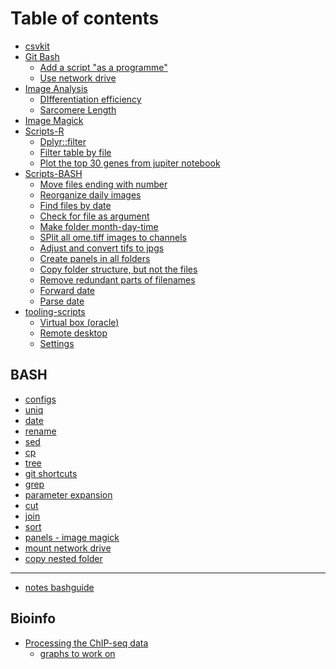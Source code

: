 # Table of contents

* [csvkit](README.md)
* [Git Bash](<README (5).md>)
  * [Add a script "as a programme"](git-bash/add-a-script-as-a-programme.md)
  * [Use network drive](git-bash/use-network-drive.md)
* [Image Analysis](<README (4).md>)
  * [DIfferentiation efficiency](image-analysis/differentiation-efficiency.md)
  * [Sarcomere Length](image-analysis/sarcomere-length.md)
* [Image Magick](<README (3).md>)
* [Scripts-R](scripts-r/README.md)
  * [Dplyr::filter](scripts-r/dplyr-filter.md)
  * [Filter table by file](scripts-r/filter-table-by-file.md)
  * [Plot the top 30 genes from jupiter notebook](scripts-r/plot-the-top-30-genes-from-jupiter-notebook.md)
* [Scripts-BASH](<README (2).md>)
  * [Move files ending with number](scripts-bash/move-files-ending-with-number.md)
  * [Reorganize daily images](scripts-bash/reorganize-cellcult-images.md)
  * [Find files by date](scripts-bash/find-files-by-date.md)
  * [Check for file as argument](scripts/check-for-file-as-argument.md)
  * [Make folder month-day-time](scripts/make-folder-month-day-time.md)
  * [SPlit all ome.tiff images to channels](scripts/split-all-ome.tiff-images-to-channels.md)
  * [Adjust and convert tifs to jpgs](scripts/adjust-and-convert-tifs-to-jpgs.md)
  * [Create panels in all folders](scripts/create-panels-in-all-folders.md)
  * [Copy folder structure, but not the files](scripts/copy-folder-structure-but-not-the-files.md)
  * [Remove redundant parts of filenames](scripts-bash/remove-redundant-parts-of-filenames.md)
  * [Forward date](scripts-bash/forward-date.md)
  * [Parse date](scripts-bash/parse-date.md)
* [tooling-scripts](tooling-scripts/README.md)
  * [Virtual box (oracle)](tooling-scripts/virtual-box-oracle.md)
  * [Remote desktop](tooling-scripts/remote-desktop.md)
  * [Settings](tooling-scripts/settings.md)

## BASH

* [configs](bash/configs.md)
* [uniq](bash/uniq.md)
* [date](bash/date.md)
* [rename](bash/rename.md)
* [sed](bash/sed.md)
* [cp](bash/cp.md)
* [tree](bash/tree.md)
* [git shortcuts](<README (1).md>)
* [grep](bash/grep.md)
* [parameter expansion](bash/parameter-expansion.md)
* [cut](bash/cut.md)
* [join](bash/join.md)
* [sort](bash/sort.md)
* [panels - image magick](bash/panels-image-magick.md)
* [mount network drive](bash/mount-network-drive.md)
* [copy nested folder](bash/copy-nested-folder.md)

***

* [notes bashguide](notes-bashguide.md)

## Bioinfo

* [Processing the ChIP-seq data](bioinfo/processing-the-chip-seq-data/README.md)
  * [graphs to work on](bioinfo/processing-the-chip-seq-data/graphs-to-work-on.md)
